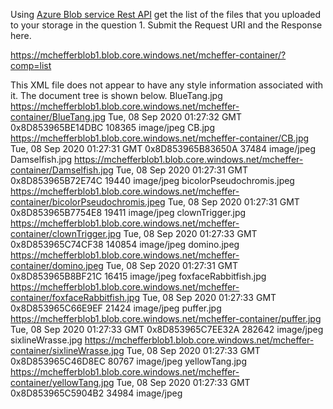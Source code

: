 Using [Azure Blob service Rest API](https://docs.microsoft.com/en-us/rest/api/storageservices/blob-service-rest-api) get the list of the files that you uploaded to your storage in the question 1.
Submit the Request URI and the Response here.

https://mchefferblob1.blob.core.windows.net/mcheffer-container/?comp=list

This XML file does not appear to have any style information associated with it. The document tree is shown below.
<EnumerationResults ContainerName="https://mchefferblob1.blob.core.windows.net/mcheffer-container/">
<Blobs>
<Blob>
<Name>BlueTang.jpg</Name>
<Url>
https://mchefferblob1.blob.core.windows.net/mcheffer-container/BlueTang.jpg
</Url>
<LastModified>Tue, 08 Sep 2020 01:27:32 GMT</LastModified>
<Etag>0x8D853965BE14DBC</Etag>
<Size>108365</Size>
<ContentType>image/jpeg</ContentType>
<ContentEncoding/>
<ContentLanguage/>
</Blob>
<Blob>
<Name>CB.jpg</Name>
<Url>
https://mchefferblob1.blob.core.windows.net/mcheffer-container/CB.jpg
</Url>
<LastModified>Tue, 08 Sep 2020 01:27:31 GMT</LastModified>
<Etag>0x8D853965B83650A</Etag>
<Size>37484</Size>
<ContentType>image/jpeg</ContentType>
<ContentEncoding/>
<ContentLanguage/>
</Blob>
<Blob>
<Name>Damselfish.jpg</Name>
<Url>
https://mchefferblob1.blob.core.windows.net/mcheffer-container/Damselfish.jpg
</Url>
<LastModified>Tue, 08 Sep 2020 01:27:31 GMT</LastModified>
<Etag>0x8D853965B72E74C</Etag>
<Size>19440</Size>
<ContentType>image/jpeg</ContentType>
<ContentEncoding/>
<ContentLanguage/>
</Blob>
<Blob>
<Name>bicolorPseudochromis.jpeg</Name>
<Url>
https://mchefferblob1.blob.core.windows.net/mcheffer-container/bicolorPseudochromis.jpeg
</Url>
<LastModified>Tue, 08 Sep 2020 01:27:31 GMT</LastModified>
<Etag>0x8D853965B7754E8</Etag>
<Size>19411</Size>
<ContentType>image/jpeg</ContentType>
<ContentEncoding/>
<ContentLanguage/>
</Blob>
<Blob>
<Name>clownTrigger.jpg</Name>
<Url>
https://mchefferblob1.blob.core.windows.net/mcheffer-container/clownTrigger.jpg
</Url>
<LastModified>Tue, 08 Sep 2020 01:27:33 GMT</LastModified>
<Etag>0x8D853965C74CF38</Etag>
<Size>140854</Size>
<ContentType>image/jpeg</ContentType>
<ContentEncoding/>
<ContentLanguage/>
</Blob>
<Blob>
<Name>domino.jpeg</Name>
<Url>
https://mchefferblob1.blob.core.windows.net/mcheffer-container/domino.jpeg
</Url>
<LastModified>Tue, 08 Sep 2020 01:27:31 GMT</LastModified>
<Etag>0x8D853965B8BF21C</Etag>
<Size>16415</Size>
<ContentType>image/jpeg</ContentType>
<ContentEncoding/>
<ContentLanguage/>
</Blob>
<Blob>
<Name>foxfaceRabbitfish.jpg</Name>
<Url>
https://mchefferblob1.blob.core.windows.net/mcheffer-container/foxfaceRabbitfish.jpg
</Url>
<LastModified>Tue, 08 Sep 2020 01:27:33 GMT</LastModified>
<Etag>0x8D853965C66E9EF</Etag>
<Size>21424</Size>
<ContentType>image/jpeg</ContentType>
<ContentEncoding/>
<ContentLanguage/>
</Blob>
<Blob>
<Name>puffer.jpg</Name>
<Url>
https://mchefferblob1.blob.core.windows.net/mcheffer-container/puffer.jpg
</Url>
<LastModified>Tue, 08 Sep 2020 01:27:33 GMT</LastModified>
<Etag>0x8D853965C7EE32A</Etag>
<Size>282642</Size>
<ContentType>image/jpeg</ContentType>
<ContentEncoding/>
<ContentLanguage/>
</Blob>
<Blob>
<Name>sixlineWrasse.jpg</Name>
<Url>
https://mchefferblob1.blob.core.windows.net/mcheffer-container/sixlineWrasse.jpg
</Url>
<LastModified>Tue, 08 Sep 2020 01:27:33 GMT</LastModified>
<Etag>0x8D853965C46D8EC</Etag>
<Size>80767</Size>
<ContentType>image/jpeg</ContentType>
<ContentEncoding/>
<ContentLanguage/>
</Blob>
<Blob>
<Name>yellowTang.jpg</Name>
<Url>
https://mchefferblob1.blob.core.windows.net/mcheffer-container/yellowTang.jpg
</Url>
<LastModified>Tue, 08 Sep 2020 01:27:33 GMT</LastModified>
<Etag>0x8D853965C5904B2</Etag>
<Size>34984</Size>
<ContentType>image/jpeg</ContentType>
<ContentEncoding/>
<ContentLanguage/>
</Blob>
</Blobs>
<NextMarker/>
</EnumerationResults>